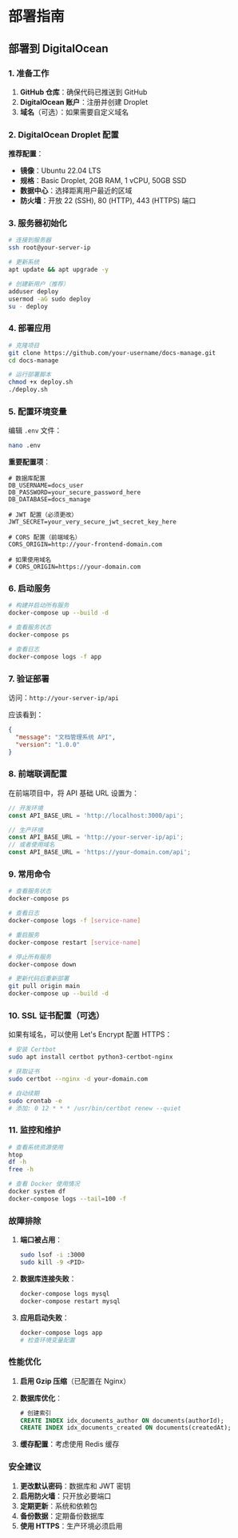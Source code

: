 # 部署指南

## 部署到 DigitalOcean

### 1. 准备工作

1. **GitHub 仓库**：确保代码已推送到 GitHub
2. **DigitalOcean 账户**：注册并创建 Droplet
3. **域名**（可选）：如果需要自定义域名

### 2. DigitalOcean Droplet 配置

**推荐配置**：
- **镜像**：Ubuntu 22.04 LTS
- **规格**：Basic Droplet, 2GB RAM, 1 vCPU, 50GB SSD
- **数据中心**：选择距离用户最近的区域
- **防火墙**：开放 22 (SSH), 80 (HTTP), 443 (HTTPS) 端口

### 3. 服务器初始化

```bash
# 连接到服务器
ssh root@your-server-ip

# 更新系统
apt update && apt upgrade -y

# 创建新用户（推荐）
adduser deploy
usermod -aG sudo deploy
su - deploy
```

### 4. 部署应用

```bash
# 克隆项目
git clone https://github.com/your-username/docs-manage.git
cd docs-manage

# 运行部署脚本
chmod +x deploy.sh
./deploy.sh
```

### 5. 配置环境变量

编辑 `.env` 文件：

```bash
nano .env
```

**重要配置项**：
```env
# 数据库配置
DB_USERNAME=docs_user
DB_PASSWORD=your_secure_password_here
DB_DATABASE=docs_manage

# JWT 配置（必须更改）
JWT_SECRET=your_very_secure_jwt_secret_key_here

# CORS 配置（前端域名）
CORS_ORIGIN=http://your-frontend-domain.com

# 如果使用域名
# CORS_ORIGIN=https://your-domain.com
```

### 6. 启动服务

```bash
# 构建并启动所有服务
docker-compose up --build -d

# 查看服务状态
docker-compose ps

# 查看日志
docker-compose logs -f app
```

### 7. 验证部署

访问：`http://your-server-ip/api`

应该看到：
```json
{
  "message": "文档管理系统 API",
  "version": "1.0.0"
}
```

### 8. 前端联调配置

在前端项目中，将 API 基础 URL 设置为：
```javascript
// 开发环境
const API_BASE_URL = 'http://localhost:3000/api';

// 生产环境
const API_BASE_URL = 'http://your-server-ip/api';
// 或者使用域名
const API_BASE_URL = 'https://your-domain.com/api';
```

### 9. 常用命令

```bash
# 查看服务状态
docker-compose ps

# 查看日志
docker-compose logs -f [service-name]

# 重启服务
docker-compose restart [service-name]

# 停止所有服务
docker-compose down

# 更新代码后重新部署
git pull origin main
docker-compose up --build -d
```

### 10. SSL 证书配置（可选）

如果有域名，可以使用 Let's Encrypt 配置 HTTPS：

```bash
# 安装 Certbot
sudo apt install certbot python3-certbot-nginx

# 获取证书
sudo certbot --nginx -d your-domain.com

# 自动续期
sudo crontab -e
# 添加: 0 12 * * * /usr/bin/certbot renew --quiet
```

### 11. 监控和维护

```bash
# 查看系统资源使用
htop
df -h
free -h

# 查看 Docker 使用情况
docker system df
docker-compose logs --tail=100 -f
```

### 故障排除

1. **端口被占用**：
   ```bash
   sudo lsof -i :3000
   sudo kill -9 <PID>
   ```

2. **数据库连接失败**：
   ```bash
   docker-compose logs mysql
   docker-compose restart mysql
   ```

3. **应用启动失败**：
   ```bash
   docker-compose logs app
   # 检查环境变量配置
   ```

### 性能优化

1. **启用 Gzip 压缩**（已配置在 Nginx）
2. **数据库优化**：
   ```sql
   # 创建索引
   CREATE INDEX idx_documents_author ON documents(authorId);
   CREATE INDEX idx_documents_created ON documents(createdAt);
   ```

3. **缓存配置**：考虑使用 Redis 缓存

### 安全建议

1. **更改默认密码**：数据库和 JWT 密钥
2. **启用防火墙**：只开放必要端口
3. **定期更新**：系统和依赖包
4. **备份数据**：定期备份数据库
5. **使用 HTTPS**：生产环境必须启用